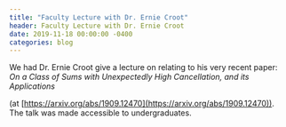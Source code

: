 ```yaml
---
title: "Faculty Lecture with Dr. Ernie Croot"
header: Faculty Lecture with Dr. Ernie Croot
date: 2019-11-18 00:00:00 -0400
categories: blog
---
```


We had Dr. Ernie Croot give a lecture on relating to his very recent paper:
_On a Class of Sums with Unexpectedly High Cancellation, and its Applications_

(at [https://arxiv.org/abs/1909.12470](https://arxiv.org/abs/1909.12470)).
The talk was made accessible to undergraduates.
